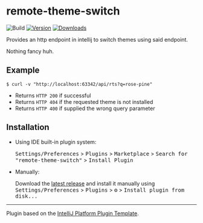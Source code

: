 # remote-theme-switch

![Build](https://github.com/fridayy/remote-theme-switch/workflows/Build/badge.svg)
[![Version](https://img.shields.io/jetbrains/plugin/v/PLUGIN_ID.svg)](https://plugins.jetbrains.com/plugin/PLUGIN_ID)
[![Downloads](https://img.shields.io/jetbrains/plugin/d/PLUGIN_ID.svg)](https://plugins.jetbrains.com/plugin/PLUGIN_ID)


<!-- Plugin description -->

Provides an http endpoint in intellij to switch themes using said endpoint.

Nothing fancy huh.

<!-- Plugin description end -->

## Example

`$ curl -v "http://localhost:63342/api/rts?q=rose-pine"`

- Returns `HTTP 200` if successful
- Returns `HTTP 404` if the requested theme is not installed
- Returns `HTTP 400` if supplied the wrong query parameter

## Installation

- Using IDE built-in plugin system:
  
  <kbd>Settings/Preferences</kbd> > <kbd>Plugins</kbd> > <kbd>Marketplace</kbd> > <kbd>Search for "remote-theme-switch"</kbd> >
  <kbd>Install Plugin</kbd>
  
- Manually:

  Download the [latest release](https://github.com/fridayy/remote-theme-switch/releases/latest) and install it manually using
  <kbd>Settings/Preferences</kbd> > <kbd>Plugins</kbd> > <kbd>⚙️</kbd> > <kbd>Install plugin from disk...</kbd>


---
Plugin based on the [IntelliJ Platform Plugin Template][template].

[template]: https://github.com/JetBrains/intellij-platform-plugin-template
